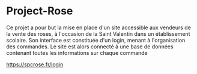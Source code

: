 # Project-Rose

Ce projet a pour but la mise en place d'un site accessible aux vendeurs de la vente des roses, à l'occasion de la Saint Valentin dans un établissement scolaire. Son interface est constituée d'un login, menant à l'organisation des commandes. Le site est alors connecté à une base de données contenant toutes les informations sur chaque commande

https://spcrose.fr/login
